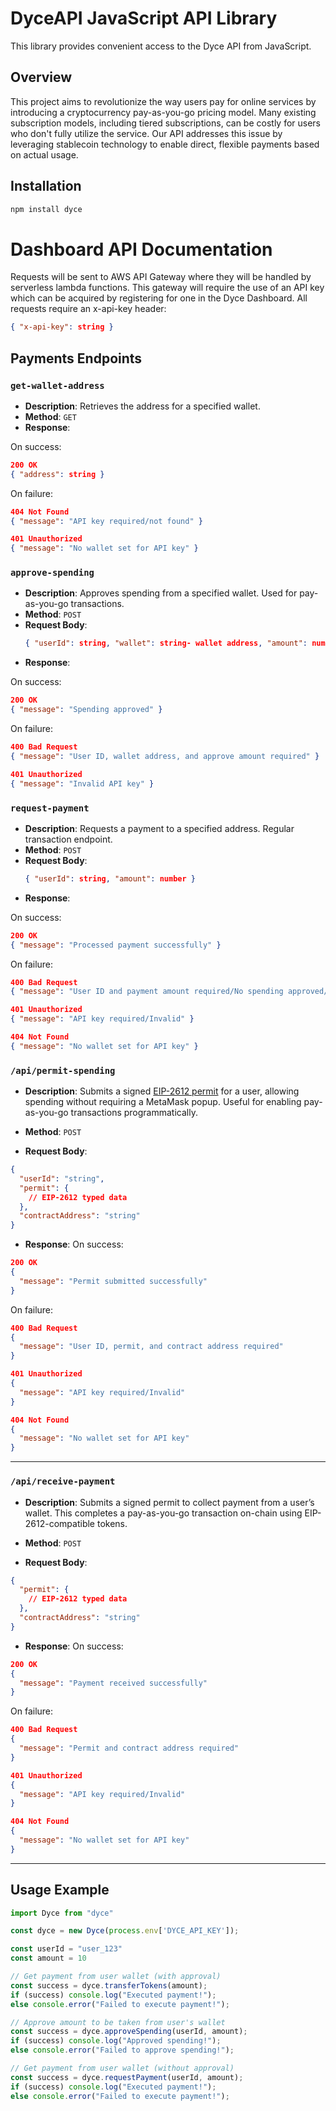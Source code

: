 # DyceAPI JavaScript API Library
This library provides convenient access to the Dyce API from JavaScript.


## Overview
This project aims to revolutionize the way users pay for online services by introducing a cryptocurrency pay-as-you-go pricing model. Many existing subscription models, including tiered subscriptions, can be costly for users who don't fully utilize the service. Our API addresses this issue by leveraging stablecoin technology to enable direct, flexible payments based on actual usage.


## Installation
```bash
npm install dyce
```

# Dashboard API Documentation

Requests will be sent to AWS API Gateway where they will be handled by serverless lambda functions. This gateway will require the use of an API key which can be acquired by registering for one in the Dyce Dashboard.
All requests require an x-api-key header:
```json
{ "x-api-key": string }
```

## Payments Endpoints

### `get-wallet-address`
- **Description**: Retrieves the address for a specified wallet.
- **Method**: `GET`
- **Response**:

On success:
```json
200 OK
{ "address": string }
```
On failure:
```json
404 Not Found
{ "message": "API key required/not found" }
```
```json
401 Unauthorized
{ "message": "No wallet set for API key" }
```

### `approve-spending`
- **Description**: Approves spending from a specified wallet. Used for pay-as-you-go transactions.
- **Method**: `POST`
- **Request Body**:
  ```json
  { "userId": string, "wallet": string- wallet address, "amount": number }
  ```
- **Response**:

On success:
```json
200 OK
{ "message": "Spending approved" }
```
On failure:
```json
400 Bad Request
{ "message": "User ID, wallet address, and approve amount required" }
```
```json
401 Unauthorized
{ "message": "Invalid API key" }
```

### `request-payment`
- **Description**: Requests a payment to a specified address. Regular transaction endpoint.
- **Method**: `POST`
- **Request Body**:
  ```json
  { "userId": string, "amount": number }
  ```
- **Response**:

On success:
```json
200 OK
{ "message": "Processed payment successfully" }
```
On failure:
```json
400 Bad Request
{ "message": "User ID and payment amount required/No spending approved/Insufficient spending limit" }
```
```json
401 Unauthorized
{ "message": "API key required/Invalid" }
```
```json
404 Not Found
{ "message": "No wallet set for API key" }
```

### `/api/permit-spending`

- **Description**: Submits a signed [EIP-2612 permit](https://eips.ethereum.org/EIPS/eip-2612) for a user, allowing spending without requiring a MetaMask popup. Useful for enabling pay-as-you-go transactions programmatically.
- **Method**: `POST`

- **Request Body**:
```json
{
  "userId": "string",
  "permit": {
    // EIP-2612 typed data
  },
  "contractAddress": "string"
}
```

- **Response**:
On success:
```json
200 OK
{
  "message": "Permit submitted successfully"
}
```

On failure:
```json
400 Bad Request
{
  "message": "User ID, permit, and contract address required"
}
```

```json
401 Unauthorized
{
  "message": "API key required/Invalid"
}
```

```json
404 Not Found
{
  "message": "No wallet set for API key"
}
```

---

### `/api/receive-payment`

- **Description**: Submits a signed permit to collect payment from a user’s wallet. This completes a pay-as-you-go transaction on-chain using EIP-2612-compatible tokens.
- **Method**: `POST`

- **Request Body**:
```json
{
  "permit": {
    // EIP-2612 typed data
  },
  "contractAddress": "string"
}
```

- **Response**:
On success:
```json
200 OK
{
  "message": "Payment received successfully"
}
```

On failure:
```json
400 Bad Request
{
  "message": "Permit and contract address required"
}
```

```json
401 Unauthorized
{
  "message": "API key required/Invalid"
}
```

```json
404 Not Found
{
  "message": "No wallet set for API key"
}
```

---


## Usage Example
```js
import Dyce from "dyce"

const dyce = new Dyce(process.env['DYCE_API_KEY']);

const userId = "user_123"
const amount = 10

// Get payment from user wallet (with approval)
const success = dyce.transferTokens(amount);
if (success) console.log("Executed payment!");
else console.error("Failed to execute payment!");

// Approve amount to be taken from user's wallet
const success = dyce.approveSpending(userId, amount);
if (success) console.log("Approved spending!");
else console.error("Failed to approve spending!");

// Get payment from user wallet (without approval)
const success = dyce.requestPayment(userId, amount);
if (success) console.log("Executed payment!");
else console.error("Failed to execute payment!");
```